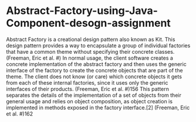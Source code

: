 # Abstract-Factory-using-Java-Component-desogn-assignment
Abstract Factory is a creational design pattern also known as Kit. This design pattern provides a way to encapsulate a group of individual factories that have a common theme without specifying their concrete classes. (Freeman, Eric et al. #) In normal usage, the client software creates a concrete implementation of the abstract factory and then uses the generic interface of the factory to create the concrete objects that are part of the theme. The client does not know (or care) which concrete objects it gets from each of these internal factories, since it uses only the generic interfaces of their products. (Freeman, Eric et al. #)156 This pattern separates the details of the implementation of a set of objects from their general usage and relies on object composition, as object creation is implemented in methods exposed in the factory interface.[2] (Freeman, Eric et al. #)162
